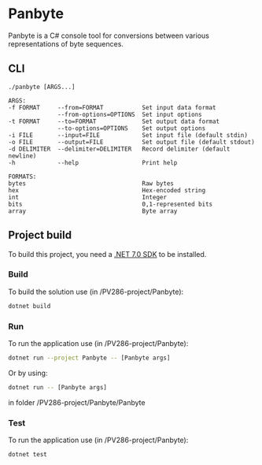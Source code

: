 # Panbyte

Panbyte is a C# console tool for conversions between various representations of byte sequences.

## CLI
```
./panbyte [ARGS...]

ARGS:
-f FORMAT     --from=FORMAT           Set input data format
              --from-options=OPTIONS  Set input options
-t FORMAT     --to=FORMAT             Set output data format
              --to-options=OPTIONS    Set output options
-i FILE       --input=FILE            Set input file (default stdin)
-o FILE       --output=FILE           Set output file (default stdout)
-d DELIMITER  --delimiter=DELIMITER   Record delimiter (default newline)
-h            --help                  Print help

FORMATS:
bytes                                 Raw bytes
hex                                   Hex-encoded string
int                                   Integer
bits                                  0,1-represented bits
array                                 Byte array
```

## Project build

To build this project, you need a [.NET 7.0 SDK](https://dotnet.microsoft.com/en-us/download) to be installed.

### Build
To build the solution use (in /PV286-project/Panbyte):
```bash
dotnet build
```

### Run
To run the application use (in /PV286-project/Panbyte):
```bash
dotnet run --project Panbyte -- [Panbyte args]
```

Or by using:
```bash
dotnet run -- [Panbyte args]
```
in folder /PV286-project/Panbyte/Panbyte


### Test
To run the application use (in /PV286-project/Panbyte):
```bash
dotnet test
```